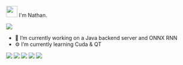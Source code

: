 <img src="https://raw.githubusercontent.com/iampavangandhi/iampavangandhi/master/gifs/Hi.gif" width="30px"> I'm Nathan.

<a href="https://www.linkedin.com/in/nathanfain/?locale=en_US" target="_blank"><img src="https://img.shields.io/badge/linkedin-%230077B5.svg?&style=for-the-badge&logo=linkedin&logoColor=white"/></a>

- 🔭 I’m currently working on a Java backend server and ONNX RNN
- ⚙️ I’m currently learning Cuda & QT

[![](https://raw.githubusercontent.com/NathanFAIN/profile-repo/master/profile-summary-card-output/city_lights/0-profile-details.svg)](https://github.com/vn7n24fzkq/github-profile-summary-cards)
[![](https://raw.githubusercontent.com/NathanFAIN/profile-repo/master/profile-summary-card-output/city_lights/1-repos-per-language.svg)](https://github.com/vn7n24fzkq/github-profile-summary-cards) [![](https://raw.githubusercontent.com/NathanFAIN/profile-repo/master/profile-summary-card-output/city_lights/2-most-commit-language.svg)](https://github.com/vn7n24fzkq/github-profile-summary-cards)
[![](https://raw.githubusercontent.com/NathanFAIN/profile-repo/master/profile-summary-card-output/city_lights/3-stats.svg)](https://github.com/vn7n24fzkq/github-profile-summary-cards) [![](https://raw.githubusercontent.com/NathanFAIN/profile-repo/master/profile-summary-card-output/city_lights/4-productive-time.svg)](https://github.com/vn7n24fzkq/github-profile-summary-cards)

